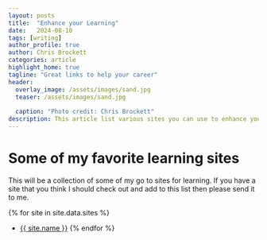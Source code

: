 ```yaml
---
layout: posts
title:  "Enhance your Learning"
date:   2024-08-10
tags: [writing]
author_profile: true
author: Chris Brockett
categories: article
highlight_home: true
tagline: "Great links to help your career"
header:
  overlay_image: /assets/images/sand.jpg
  teaser: /assets/images/sand.jpg
  
  caption: "Photo credit: Chris Brockett"
description: This article list various sites you can use to enhance your skills and knowlege.
---
```


# Some of my favorite learning sites

This will be a collection of some of my go to sites for learning.  If you have a site that you think I should check out and add to this list then please send it to me.

{% for site in site.data.sites %}
- <a href="{{ site.url }}" target="_blank">{{ site.name }}</a>
{% endfor %}